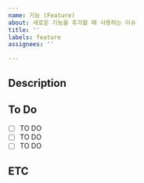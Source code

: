 ```yaml
---
name: 기능 (Feature)
about: 새로운 기능을 추가할 때 사용하는 이슈
title: ''
labels: feature
assignees: ''

---
```


## Description
<!-- 추가하려는 기능에 대해 간결하게 설명해주세요 -->

## To Do
- [ ] TO DO
- [ ] TO DO
- [ ] TO DO

## ETC
<!-- 기타사항 -->
